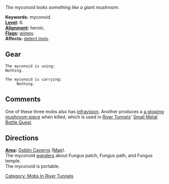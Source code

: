 *The myconoid looks something like a giant mushroom.*

**Keywords:** myconoid.  
**[Level](Level "wikilink"):** 6.  
**[Alignment](Alignment "wikilink"):** heroic.  
**[Flags](:Category:_Mob_Types "wikilink"):**
[wimpy](Wimpy_Mobs "wikilink").  
**Affects:** [detect invis](Detect_Invis "wikilink").  

## Gear

`The myconoid is using:`  
`Nothing.`

`The myconoid is carrying:`  
`     Nothing.`

## Comments

One of these three mobs also has [infravision](Infravision "wikilink").
Another produces a [a glowing mushroom
piece](Glowing_Mushroom_Piece "wikilink") when killed, which is used in
[River Tunnels](:Category:_River_Tunnels "wikilink")' [Small Metal
Bottle Quest](Small_Metal_Bottle_Quest "wikilink").

## Directions

**[Area](:Category:_Areas "wikilink"):** [Goblin
Caverns](:Category:_Goblin_Caverns "wikilink")
([Map](Goblin_Caverns_Map "wikilink")).  
The myconoid [wanders](Wandering_Mobs "wikilink") about Fungus patch,
Fungus path, and Fungus temple.  
The myconoid is portable.  

[Category: Mobs In River
Tunnels](Category:_Mobs_In_River_Tunnels "wikilink")

